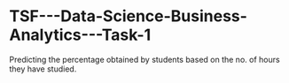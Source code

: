 # TSF---Data-Science-Business-Analytics---Task-1
Predicting the percentage obtained by students based on the no. of hours they have studied. 
